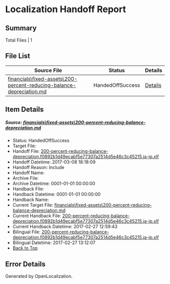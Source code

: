 # <a name='report-top'></a> Localization Handoff Report

## Summary
 Total Files | 1

## File List
 Source File | Status | Details 
 ----------- | ------ | ------- 
 [financials\fixed-assets\200-percent-reducing-balance-depreciation.md](https://github.com/OpenLocalizationTestOrg/AX-Docs-Sandbox/blob/31893fbd3672603c74e33319627bfec8fe5eb575/financials/fixed-assets/200-percent-reducing-balance-depreciation.md) | HandedOffSuccess | [Details](#3bc0566ffdbfdf1ae615e7d24b6ba8bb3afc525b2691)

## Item Details
##### <a name='3bc0566ffdbfdf1ae615e7d24b6ba8bb3afc525b2691'></a> Source: [financials\fixed-assets\200-percent-reducing-balance-depreciation.md](https://github.com/OpenLocalizationTestOrg/AX-Docs-Sandbox/blob/31893fbd3672603c74e33319627bfec8fe5eb575/financials/fixed-assets/200-percent-reducing-balance-depreciation.md)
* Status: HandedOffSuccess
* Target File: 
* Handoff File: [200-percent-reducing-balance-depreciation.f0892b1d49ecabf5e77307a2514d5e46c3c45215.ja-jp.xlf](https://github.com/OpenLocalizationTestOrg/AX-Docs-Sandbox.handoff/blob/9d3b8f123b5c491e9272f65a80062d6d7e62fcbf/ol-handoff/OpenLocalizationTestOrg/AX-Docs-Sandbox.ja-jp/master/basic/200-percent-reducing-balance-depreciation.f0892b1d49ecabf5e77307a2514d5e46c3c45215.ja-jp.xlf)
* Handoff Datetime: 2017-03-08 18:18:09
* Handoff Reason: Include
* Handoff Name: 
* Archive File: 
* Archive Datetime: 0001-01-01 00:00:00
* Handback File: 
* Handback Datetime: 0001-01-01 00:00:00
* Handback Name: 
* Current Target File: [financials\fixed-assets\200-percent-reducing-balance-depreciation.md](https://github.com/OpenLocalizationTestOrg/AX-Docs-Sandbox.ja-jp/blob/abebf9365123cd6229960109221090d6e63a2e68/financials/fixed-assets/200-percent-reducing-balance-depreciation.md)
* Current Handback File: [200-percent-reducing-balance-depreciation.f0892b1d49ecabf5e77307a2514d5e46c3c45215.ja-jp.xlf](https://github.com/OpenLocalizationTestOrg/AX-Docs-Sandbox.handback/blob/45db7d06bfc64b3ee2c63c80c9340ecd56c253f3/ol-handback/OpenLocalizationTestOrg/AX-Docs-Sandbox.ja-jp/master/basic/200-percent-reducing-balance-depreciation.f0892b1d49ecabf5e77307a2514d5e46c3c45215.ja-jp.xlf)
* Current Handback Datetime: 2017-02-27 12:59:43
* Bilingual File: [200-percent-reducing-balance-depreciation.f0892b1d49ecabf5e77307a2514d5e46c3c45215.ja-jp.xlf](https://github.com/OpenLocalizationTestOrg/AX-Docs-Sandbox.handback/blob/45db7d06bfc64b3ee2c63c80c9340ecd56c253f3/ol-handback/OpenLocalizationTestOrg/AX-Docs-Sandbox.ja-jp/master/basic/200-percent-reducing-balance-depreciation.f0892b1d49ecabf5e77307a2514d5e46c3c45215.ja-jp.xlf)
* Bilingual Datetime: 2017-02-27 13:12:07
* [Back to Top](#report-top)


## Error Details

Generated by OpenLocalization.
